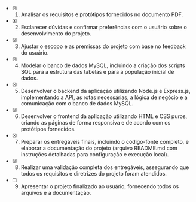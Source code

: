 - [X] 1. Analisar os requisitos e protótipos fornecidos no documento PDF.
- [X] 2. Esclarecer dúvidas e confirmar preferências com o usuário sobre o desenvolvimento do projeto.
- [X] 3. Ajustar o escopo e as premissas do projeto com base no feedback do usuário.
- [X] 4. Modelar o banco de dados MySQL, incluindo a criação dos scripts SQL para a estrutura das tabelas e para a população inicial de dados.
- [X] 5. Desenvolver o backend da aplicação utilizando Node.js e Express.js, implementando a API, as rotas necessárias, a lógica de negócio e a comunicação com o banco de dados MySQL.
- [X] 6. Desenvolver o frontend da aplicação utilizando HTML e CSS puros, criando as páginas de forma responsiva e de acordo com os protótipos fornecidos.
- [X] 7. Preparar os entregáveis finais, incluindo o código-fonte completo, e elaborar a documentação do projeto (arquivo README.md com instruções detalhadas para configuração e execução local).
- [X] 8. Realizar uma validação completa dos entregáveis, assegurando que todos os requisitos e diretrizes do projeto foram atendidos.
- [ ] 9. Apresentar o projeto finalizado ao usuário, fornecendo todos os arquivos e a documentação.
